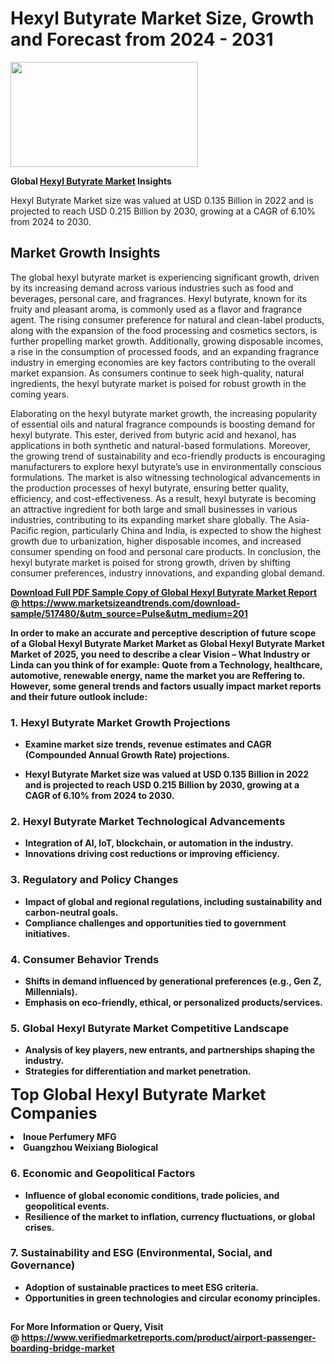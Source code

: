 <H1>Hexyl Butyrate Market Size, Growth and Forecast from 2024 - 2031</H1><img class="aligncenter size-medium wp-image-584254" src="https://thirdeyenews.in/wp-content/uploads/2024/09/Global-Market-Research-300x168.jpeg" alt="" width="300" height="168" /><p><strong>Global&nbsp;<a href="https://www.marketsizeandtrends.com/download-sample/517480/&amp;utm_source=Pulse&amp;utm_medium=201">Hexyl Butyrate Market</a> Insights</strong></p><p>Hexyl Butyrate Market size was valued at USD 0.135 Billion in 2022 and is projected to reach USD 0.215 Billion by 2030, growing at a CAGR of 6.10% from 2024 to 2030.</p><p><h2>Market Growth Insights</h2> <p>The global hexyl butyrate market is experiencing significant growth, driven by its increasing demand across various industries such as food and beverages, personal care, and fragrances. Hexyl butyrate, known for its fruity and pleasant aroma, is commonly used as a flavor and fragrance agent. The rising consumer preference for natural and clean-label products, along with the expansion of the food processing and cosmetics sectors, is further propelling market growth. Additionally, growing disposable incomes, a rise in the consumption of processed foods, and an expanding fragrance industry in emerging economies are key factors contributing to the overall market expansion. As consumers continue to seek high-quality, natural ingredients, the hexyl butyrate market is poised for robust growth in the coming years.</p> <p><strong><a href="#"></a></strong></p> <p>Elaborating on the hexyl butyrate market growth, the increasing popularity of essential oils and natural fragrance compounds is boosting demand for hexyl butyrate. This ester, derived from butyric acid and hexanol, has applications in both synthetic and natural-based formulations. Moreover, the growing trend of sustainability and eco-friendly products is encouraging manufacturers to explore hexyl butyrate’s use in environmentally conscious formulations. The market is also witnessing technological advancements in the production processes of hexyl butyrate, ensuring better quality, efficiency, and cost-effectiveness. As a result, hexyl butyrate is becoming an attractive ingredient for both large and small businesses in various industries, contributing to its expanding market share globally. The Asia-Pacific region, particularly China and India, is expected to show the highest growth due to urbanization, higher disposable incomes, and increased consumer spending on food and personal care products. In conclusion, the hexyl butyrate market is poised for strong growth, driven by shifting consumer preferences, industry innovations, and expanding global demand.</p> <p><strong><a href="#"></p><p><span class=""><strong>Download Full PDF Sample Copy of Global Hexyl Butyrate Market Report</strong> @ <a href="https://www.marketsizeandtrends.com/download-sample/517480/&amp;utm_source=Pulse&amp;utm_medium=201" target="_blank">https://www.marketsizeandtrends.com/download-sample/517480/&amp;utm_source=Pulse&amp;utm_medium=201</a></span></p><p>In order to make an accurate and perceptive description of future scope of a Global&nbsp;Hexyl Butyrate Market Market as Global&nbsp;Hexyl Butyrate Market Market of 2025, you need to describe a clear Vision &ndash; What Industry or Linda can you think of for example: Quote from a Technology, healthcare, automotive, renewable energy, name the market you are Reffering to. However, some general trends and factors usually impact market reports and their future outlook include:</p><h3>1.&nbsp;<strong>Hexyl Butyrate Market Growth Projections</strong></h3><ul><li>Examine market size trends, revenue estimates and CAGR (Compounded Annual Growth Rate) projections.</li><li><p>Hexyl Butyrate Market size was valued at USD 0.135 Billion in 2022 and is projected to reach USD 0.215 Billion by 2030, growing at a CAGR of 6.10% from 2024 to 2030.</p></li></ul><h3>2.&nbsp;<strong>Hexyl Butyrate Market Technological Advancements</strong></h3><ul><li>Integration of AI, IoT, blockchain, or automation in the industry.</li><li>Innovations driving cost reductions or improving efficiency.</li></ul><h3>3.&nbsp;<strong>Regulatory and Policy Changes</strong></h3><ul><li>Impact of global and regional regulations, including sustainability and carbon-neutral goals.</li><li>Compliance challenges and opportunities tied to government initiatives.</li></ul><h3>4.&nbsp;<strong>Consumer Behavior Trends</strong></h3><ul><li>Shifts in demand influenced by generational preferences (e.g., Gen Z, Millennials).</li><li>Emphasis on eco-friendly, ethical, or personalized products/services.</li></ul><h3>5.&nbsp;<strong>Global Hexyl Butyrate Market Competitive Landscape</strong></h3><ul><li>Analysis of key players, new entrants, and partnerships shaping the industry.</li><li>Strategies for differentiation and market penetration.</li></ul><p data-pm-slice="1 1 []"><span style="color: inherit; font-family: inherit; font-size: 25px;">Top Global Hexyl Butyrate Market Companies</span></p><div class="" data-test-id=""><p><li>Inoue Perfumery MFG</li><li> Guangzhou Weixiang Biological</li></p></div><h3>6.&nbsp;<strong>Economic and Geopolitical Factors</strong></h3><ul><li>Influence of global economic conditions, trade policies, and geopolitical events.</li><li>Resilience of the market to inflation, currency fluctuations, or global crises.</li></ul><h3>7.&nbsp;<strong>Sustainability and ESG (Environmental, Social, and Governance)</strong></h3><ul><li>Adoption of sustainable practices to meet ESG criteria.</li><li>Opportunities in green technologies and circular economy principles.</li></ul><h2><strong style="font-size: 14px;">For More Information or Query, Visit @&nbsp;</strong><a style="background-color: #ffffff; font-size: 14px;" href="https://www.marketsizeandtrends.com/report/hexyl-butyrate-market/" target="_blank">https://www.verifiedmarketreports.com/product/airport-passenger-boarding-bridge-market</a></h2>
